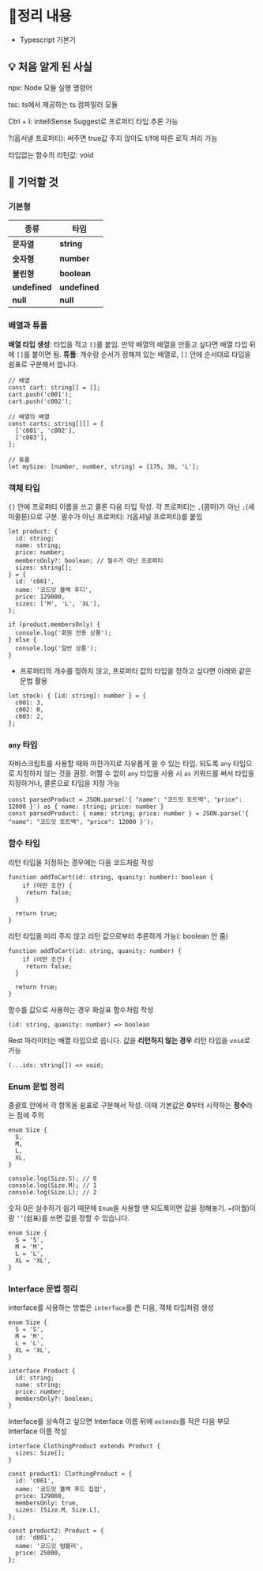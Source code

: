 # 📝정리 내용

- Typescript 기본기

## 💡 처음 알게 된 사실

npx: Node 모듈 실행 명령어

tsc: ts에서 제공하는 ts 컴파일러 모듈

Ctrl + I: intelliSense Suggest로 프로퍼티 타입 추론 가능

?(옵서녈 프로퍼티): 써주면 true값 주지 않아도 t/f에 따른 로직 처리 가능

타입없는 함수의 리턴값: void

## 📌 기억할 것

### 기본형

| **종류** | **타입** |
| --- | --- |
| **문자열** | **string** |
| **숫자형** | **number** |
| **불린형** | **boolean** |
| **undefined** | **undefined** |
| **null** | **null** |

### **배열과 튜플**

**배열 타입 생성**: 타입을 적고 `[]`를 붙임.
만약 배열의 배열을 만들고 싶다면 배열 타입 뒤에 `[]`를 붙이면 됨.
**튜플**: 개수랑 순서가 정해져 있는 배열로, `[]` 안에 순서대로 타입을 쉼표로 구분해서 씁니다.

```tsx
// 배열
const cart: string[] = [];
cart.push('c001');
cart.push('c002');

// 배열의 배열
const carts: string[][] = [
  ['c001', 'c002'],
  ['c003'],
];

// 튜플
let mySize: [number, number, string] = [175, 30, 'L'];
```

### 객체 타입

`{}` 안에 프로퍼티 이름을 쓰고 콜론 다음 타입 작성.
각 프로퍼티는 `,`(콤마)가 아닌 `;`(세미콜론)으로 구분. 
필수가 아닌 프로퍼티: `?`(옵셔널 프로퍼티)를 붙임

```tsx
let product: {
  id: string;
  name: string;
  price: number;
  membersOnly?: boolean; // 필수가 아닌 프로퍼티
  sizes: string[];
} = {
  id: 'c001',
  name: '코드잇 블랙 후디',
  price: 129000,
  sizes: ['M', 'L', 'XL'],
};

if (product.membersOnly) {
  console.log('회원 전용 상품');
} else {
  console.log('일반 상품');
}
```

- 프로퍼티의 개수를 정하지 않고, 프로퍼티 값의 타입을 정하고 싶다면 아래와 같은 문법 활용

```tsx
let stock: { [id: string]: number } = {
  c001: 3,
  c002: 0,
  c003: 2,
};
```

### `any` 타입

자바스크립트를 사용할 때와 마찬가지로 자유롭게 쓸 수 있는 타입. 
되도록 `any` 타입으로 지정하지 않는 것을 권장. 
어쩔 수 없이 `any` 타입을 사용 시 `as` 키워드를 써서 타입을 지정하거나, 콜론으로 타입을 지정 가능

```tsx
const parsedProduct = JSON.parse('{ "name": "코드잇 토트백", "price": 12000 }') as { name: string; price: number }
const parsedProduct: { name: string; price: number } = JSON.parse('{ "name": "코드잇 토트백", "price": 12000 }');
```

### 함수 타입

리턴 타입을 지정하는 경우에는 다음 코드처럼 작성

```tsx
function addToCart(id: string, quanity: number): boolean {
    if (어떤 조건) {
     return false;
  }

  return true;
}
```

리턴 타입을 미리 주지 않고 리턴 값으로부터 추론하게 가능(: boolean 안 줌)

```tsx
function addToCart(id: string, quanity: number) {
    if (어떤 조건) {
     return false;
  }

  return true;
}
```

함수를 값으로 사용하는 경우 화살표 함수처럼 작성

```tsx
(id: string, quanity: number) => boolean
```

Rest 파라미터는 배열 타입으로 씁니다. 값을 **리턴하지 않는 경우** 리턴 타입을 `void`로 가능

```tsx
(...ids: string[]) => void;
```

### Enum 문법 정리

중괄호 안에서 각 항목을 쉼표로 구분해서 작성. 
이때 기본값은 **0**부터 시작하는 **정수**라는 점에 주의

```tsx
enum Size {
  S,
  M,
  L,
  XL,
}

console.log(Size.S); // 0
console.log(Size.M); // 1
console.log(Size.L); // 2
```

숫자 0은 실수하기 쉽기 때문에 `Enum`을 사용할 땐 되도록이면 값을 정해놓기. 
`=`(이퀄)이랑 `‘’`(쉼표)를 쓰면 값을 정할 수 있습니다.

```tsx
enum Size {
  S = 'S',
  M = 'M',
  L = 'L',
  XL = 'XL',
}
```

### Interface 문법 정리

interface를 사용하는 방법은 `interface`를 쓴 다음, 객체 타입처럼 생성

```tsx
enum Size {
  S = 'S',
  M = 'M',
  L = 'L',
  XL = 'XL',
}

interface Product {
  id: string;
  name: string;
  price: number;
  membersOnly?: boolean;
}
```

Interface를 상속하고 싶으면 Interface 이름 뒤에 `extends`를 적은 다음 부모 Interface 이름 작성

```tsx
interface ClothingProduct extends Product {
  sizes: Size[];
}

const product1: ClothingProduct = {
  id: 'c001',
  name: '코드잇 블랙 후드 집업',
  price: 129000,
  membersOnly: true,
  sizes: [Size.M, Size.L],
};

const product2: Product = {
  id: 'd001',
  name: '코드잇 텀블러',
  price: 25000,
};
```